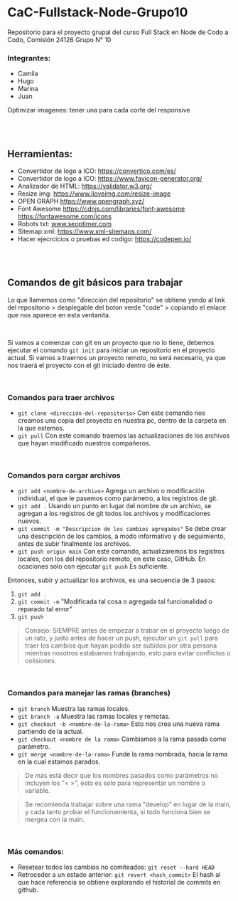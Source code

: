 # CaC-Fullstack-Node-Grupo10
Repositorio para el proyecto grupal del curso Full Stack en Node de Codo a Codo, Comisión 24126 Grupo N° 10


### Integrantes:
* Camila
* Hugo
* Marina
* Juan

Optimizar imagenes: tener una para cada corte del responsive

<br><br>


## Herramientas:

* Convertidor de logo a ICO: https://convertico.com/es/
* Convertidor de logo a ICO: https://www.favicon-generator.org/
* Analizador de HTML: https://validator.w3.org/
* Resize img: https://www.iloveimg.com/resize-image
* OPEN GRAPH  https://www.opengraph.xyz/
* Font Awesome https://cdnjs.com/libraries/font-awesome  https://fontawesome.com/icons
* Robots txt: www.seoptimer.com
* Sitemap.xml: https://www.xml-sitemaps.com/
* Hacer ejecrcicios o pruebas ed codigo: https://codepen.io/



<br><br>



## Comandos de git básicos para trabajar

Lo que llamemos como "dirección del repositorio" se obtiene yendo al link del repositorio > desplegable del boton verde "code" > copiando el enlace que nos aparece en esta ventanita.

<br>

Si vamos a comenzar con git en un proyecto que no lo tiene, debemos ejecutar el comando ```git init``` para iniciar un repositorio en el proyecto actual. Si vamos a traernos un proyecto remoto, no será necesario, ya que nos traerá el proyecto con el git iniciado dentro de éste.

<br>

### Comandos para traer archivos

* ```git clone <dirección-del-repositorio>```   Con este comando nos creamos una copia del proyecto en nuestra pc, dentro de la carpeta en la que estemos.
* ```git pull```    Con este comando traemos las actualizaciones de los archivos que hayan modificado nuestros compañeros.

<br>

### Comandos para cargar archivos

* ```git add <nombre-de-archivo>```     Agrega un archivo o modificación individual, el que le pasemos como parámetro, a los registros de git.
* ```git add .```  Usando un punto en lugar del nombre de un archivo, se agregan a los registros de git todos los archivos y modificaciones nuevos.
* ```git commit -m "Descripcion de los cambios agregados"```    Se debe crear una descripción de los cambios, a modo informativo y de seguimiento, antes de subir finalmente los archivos.
* ```git push origin main```    Con este comando, actualizaremos los registros locales, con los del repositorio remoto, en este caso, GitHub. En ocaciones solo con ejecutar ```git push``` Es suficiente.

Entonces, subir y actualizar los archivos, es una secuencia de 3 pasos: 
1.  ```git add .```
2.  ```git commit -m``` "Modificada tal cosa o agregada tal funcionalidad o reparado tal error"
3.  ```git push```

> Consejo: SIEMPRE antes de empezar a trabar en el proyecto luego de un rato, y justo antes de hacer un push, ejecutar un ```git pull``` para traer los cambios que hayan podido ser subidos por otra persona mientras nosotros estabamos trabajando, esto para evitar conflictos o colisiones.

<br>

### Comandos para manejar las ramas (branches)

* ```git branch``` Muestra las ramas locales.
* ```git branch -a``` Muestra las ramas locales y remotas.
* ```git checkout -b <nombre-de-la-rama>``` Esto nos crea una nueva rama partiendo de la actual.
* ```git checkout <nombre de la rama>``` Cambiamos a la rama pasada como parámetro.
* ```git merge <nombre-de-la-rama>``` Funde la rama nombrada, hacia la rama en la cual estamos parados.

> De más está decir que los nombres pasados como parámetros no incluyen los "< >", esto es solo para representar un nombre o variable.

> Se recomienda trabajar sobre una rama "develop" en lugar de la main, y cada tanto probar el funcionamienta, si todo funciona bien se mergea con la main.

<br>

### Más comandos:

* Resetear todos los cambios no comiteados: ```git reset --hard HEAD```
* Retroceder a un estado anterior: ```git revert <hash_commit>```  El hash al que hace referencia se obtiene explorando el historial de commits en github.